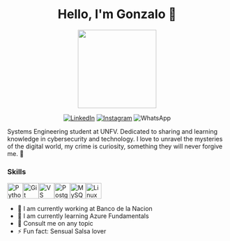 <h1 align="center">Hello, I'm Gonzalo 👋</h1>

<div align=center><img align="center" src="https://i.giphy.com/media/v1.Y2lkPTc5MGI3NjExZ2xzNW52cm1qbzk2d3Y5cDJoNTNlZ2l0emRkcnM0Z3luOWw5b2tueiZlcD12MV9pbnRlcm5hbF9naWZfYnlfaWQmY3Q9cw/cLxGtujriMD1kPzwt1/giphy.gif" width="180"/>
<p></p>

[![LinkedIn](https://img.shields.io/badge/linkedin-%230077B5.svg?style=for-the-badge&logo=linkedin&logoColor=white)](https://www.linkedin.com/in/gonzaloat)
[![Instagram](https://img.shields.io/badge/Instagram-%23E4405F.svg?style=for-the-badge&logo=Instagram&logoColor=white)](https://www.instagram.com/gonzalotito2/)
![WhatsApp](https://img.shields.io/badge/WhatsApp-25D366?style=for-the-badge&logo=whatsapp&logoColor=white)
</div>

Systems Engineering student at UNFV. Dedicated to sharing and learning knowledge in cybersecurity and technology. I love to unravel the mysteries of the digital world, my crime is curiosity, something they will never forgive me. 🔐

### Skills

<p align="left">
<a href="https://www.python.org/" target="_blank" rel="noreferrer"><img src="https://raw.githubusercontent.com/danielcranney/readme-generator/main/public/icons/skills/python-colored.svg" width="36" height="36" alt="Python" /></a><a href="https://git-scm.com/" target="_blank" rel="noreferrer"><img src="https://raw.githubusercontent.com/danielcranney/readme-generator/main/public/icons/skills/git-colored.svg" width="36" height="36" alt="Git" /></a><a href="https://code.visualstudio.com/" target="_blank" rel="noreferrer"><img src="https://raw.githubusercontent.com/danielcranney/readme-generator/main/public/icons/skills/visualstudiocode.svg" width="36" height="36" alt="VS Code" /></a><a href="https://www.postgresql.org/" target="_blank" rel="noreferrer"><img src="https://raw.githubusercontent.com/danielcranney/readme-generator/main/public/icons/skills/postgresql-colored.svg" width="36" height="36" alt="PostgreSQL" /></a><a href="https://www.mysql.com/" target="_blank" rel="noreferrer"><img src="https://raw.githubusercontent.com/danielcranney/readme-generator/main/public/icons/skills/mysql-colored.svg" width="36" height="36" alt="MySQL" /></a><a href="https://www.linux.org" target="_blank" rel="noreferrer"><img src="https://raw.githubusercontent.com/danielcranney/readme-generator/main/public/icons/skills/linux-colored.svg" width="36" height="36" alt="Linux" /></a>
</p>

- 🔭 I am currently working at Banco de la Nacion
- 🌱 I am currently learning Azure Fundamentals
- 💬 Consult me on any topic
- ⚡ Fun fact: Sensual Salsa lover

<!--
**GonzaloAT/GonzaloAT** is a ✨ _special_ ✨ repository because its `README.md` (this file) appears on your GitHub profile.
